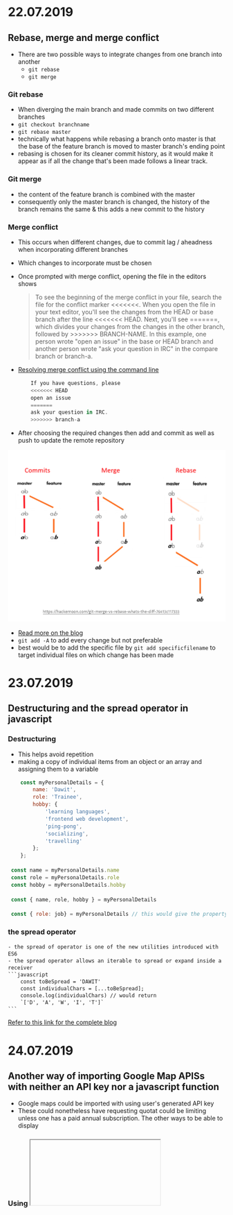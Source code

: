 # 22.07.2019
## Rebase, merge and merge conflict
- There are two possible ways to integrate changes from one branch into another 
    - `git rebase`
    - `git merge`

### Git rebase
- When diverging the main branch and made commits on two different branches
- `git checkout branchname`
- `git rebase master`
- technically what happens while rebasing a branch onto master is that the base of the feature branch is moved to master branch's ending point
- rebasing is chosen for its cleaner commit history, as it would make it appear as if all the change that's been made follows a linear track.

### Git merge
- the content of the feature branch is combined with the master
- consequently only the master branch is changed, the history of the branch remains the same & this adds a new commit to the history

 ### Merge conflict
- This occurs when different changes, due to commit lag / aheadness when incorporating different branches
- Which changes to incorporate must be chosen
- Once prompted with merge conflict, opening the file in the editors shows

    > To see the beginning of the merge conflict in your file, search the file for the conflict marker <<<<<<<. When you open the file in your text editor, you'll see the changes from the HEAD or base branch after the line <<<<<<< HEAD. Next, you'll see =======, which divides your changes from the changes in the other branch, followed by >>>>>>> BRANCH-NAME. In this example, one person wrote "open an issue" in the base or HEAD branch and another person wrote "ask your question in IRC" in the compare branch or branch-a.
- [Resolving merge conflict using the command line](https://help.github.com/en/articles/resolving-a-merge-conflict-using-the-command-line)

    ```javascript
        If you have questions, please
        <<<<<<< HEAD
        open an issue
        =======
        ask your question in IRC.
        >>>>>>> branch-a
    ```
- After choosing the required changes then add and commit as well as push to update the remote repository

![Illustrative diagram of `git merge` vs `git rebase` ](git-merge_vs_git-rebase.png)

- [Read more on the blog](https://medium.com/datadriveninvestor/git-rebase-vs-merge-cc5199edd77c)
 - `git add -A` to add every change but not preferable
 - best would be to add the specific file by `git add specificfilename` to target individual files on which change has been made

# 23.07.2019
## Destructuring and the spread operator in javascript
### Destructuring
- This helps avoid repetition
- making a copy of individual items from an object or an array and assigning them to a variable
```javascript 
    const myPersonalDetails = {
        name: 'Dawit',
        role: 'Trainee',
        hobby: {
            'learning languages',
            'frontend web development',
            'ping-pong', 
            'socializing', 
            'travelling'
        };
    };

 const name = myPersonalDetails.name
 const role = myPersonalDetails.role
 const hobby = myPersonalDetails.hobby

 const { name, role, hobby } = myPersonalDetails 

 const { role: job} = myPersonalDetails // this would give the property role, an alias job
```
### the spread operator
    - the spread of operator is one of the new utilities introduced with ES6
    - the spread operator allows an iterable to spread or expand inside a receiver
    ```javascript
        const toBeSpread = 'DAWIT'
        const individualChars = [...toBeSpread]; 
        console.log(individualChars) // would return 
        `['D', 'A', 'W', 'I', 'T']`
    ```
[Refer to this link for the complete blog](https://codeburst.io/a-simple-guide-to-destructuring-and-es6-spread-operator-e02212af5831)

# 24.07.2019
## Another way of importing Google Map APISs with neither an API key nor a javascript function
- Google maps could be imported with using user's generated API key
- These could nonetheless have requesting quotat could be limiting unless one has a paid annual subscription. The other ways to be able to display
### Using <iframe> tag
#### one way 
- go to [Google Map Search](https://www.google.com/maps/@47.3579502,8.5256369,15z) 
- search for the place of interest
- click the share button and go to the 'Embed a map' tab
- copy using the *Copy HTML* and embed it within body of the html file.
#### another way
- go to [Google Map Search](https://www.google.com/maps/@47.3579502,8.5256369,15z) 
- under the sandwich menu, next to the _Search Google Maps_ place holder
- go to your places, in there under the _maps_ tab (at the rightmost), find and the _create map_
- clicking at the share button, you'll be prompted with a small window, _map name_ and _description_ fields could be filled
- again there pops up another dialogue window
- click on the _Change_ tab, select _*On* - Public on the web_ (by default _*Off* - Specific people_ is selected), press *save*
- under the _vertical triple dots (more options icon/overflow menu)_, clicking _Embed on my site_ will display a small window containing the <iframe> link
- finally paste this similarly in the div under the body of the html file

# 25.07.2019
## iframes
### Definition
- the HTML inline frame element represents a nested browsing context. 
    - browsing context is the environment in which a browser displays a document (normally tab, but possibly also a window or a frame within a page)
- `<iframe>`elements can be used to embed an inline frame containing document within the current document.
- Especially useful, when you reusability is needed
- nested browsing contexts can be navigated by these window object property
    - window.top (top-level browsing context)
    - window.parent (parent browsing context)
    - window.frameElement (browsing context container, but null if there is none)
    [HTML Inline Frame element(<iframe>)](https://developer.mozilla.org/en-US/docs/Web/HTML/Element/iframe#Example2)
### Customizing list styles bullet point styles of the list items    
- How to [More about list style](https://developer.mozilla.org/en-US/docs/Web/CSS/list-style)
    - List style is a CSS property is a shorthand to set list style properties
        - `list-style-type`
        - `list-style-image`
        - `list-style-position`
    - This property is applied to list items, i.e elements with `display: list-item;`
    - By default including `<li>`
    - As the property is inherited, it can be set on a parent element, in which case it's either `<ol>` or `<ul>` and apply the same list styling to the contained items.
    ```css
    list-style-type: disc, square, dash, circle; // or other icons of choice;
    ```

